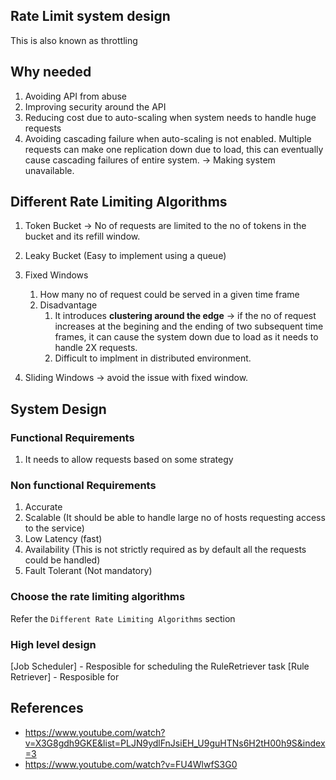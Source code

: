 ## Rate Limit system design
This is also known as throttling

## Why needed
1. Avoiding API from abuse
2. Improving security around the API
3. Reducing cost due to auto-scaling when system needs to handle huge requests 
4. Avoiding cascading failure when auto-scaling is not enabled. Multiple requests can make one replication down due to load, this can eventually cause cascading failures of entire system. -> Making system unavailable.

## Different Rate Limiting Algorithms
1. Token Bucket -> No of requests are limited to the no of tokens in the bucket and its refill window.
2. Leaky Bucket (Easy to implement using a queue)
3. Fixed Windows  
   1. How many no of request could be served in a given time frame
   2. Disadvantage 
      1. It introduces **clustering around the edge** -> if the no of request increases at the begining and the ending of two subsequent time frames, it can cause the system down due to load as it needs to handle 2X requests.
      2. Difficult to implment in distributed environment.

4. Sliding Windows -> avoid the issue with fixed window. 



## System Design 

### Functional Requirements

1. It needs to allow requests based on some strategy

### Non functional Requirements
1. Accurate
2. Scalable (It should be able to handle large no of hosts requesting access to the service)
3. Low Latency (fast)
4. Availability (This is not strictly required as by default all the requests could be handled)
5. Fault Tolerant (Not mandatory)


### Choose the rate limiting algorithms
Refer the `Different Rate Limiting Algorithms` section

### High level design

[Job Scheduler] - Resposible for scheduling the RuleRetriever task 
[Rule Retriever] - Resposible for 


## References
- https://www.youtube.com/watch?v=X3G8gdh9GKE&list=PLJN9ydlFnJsiEH_U9guHTNs6H2tH00h9S&index=3
- https://www.youtube.com/watch?v=FU4WlwfS3G0